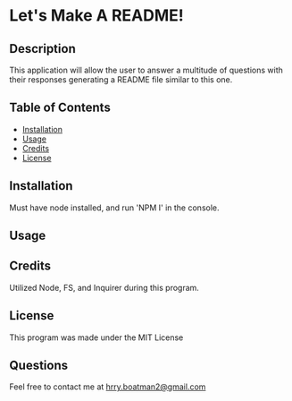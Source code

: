 # Let's Make A README!

## Description

This application will allow the user to answer a multitude of questions with their responses generating a README file similar to this one. 

## Table of Contents 



- [Installation](#installation)
- [Usage](#usage)
- [Credits](#credits)
- [License](#license)

## Installation

Must have node installed, and run 'NPM I' in the console.

## Usage



## Credits

Utilized Node, FS, and Inquirer during this program.

## License

This program was made under the MIT License


## Questions

Feel free to contact me at hrry.boatman2@gmail.com
